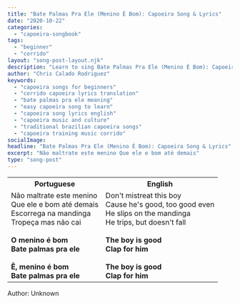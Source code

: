 ```yaml
---
title: "Bate Palmas Pra Ele (Menino É Bom): Capoeira Song & Lyrics"
date: "2020-10-22"
categories:
  - "capoeira-songbook"
tags:
  - "beginner"
  - "corrido"
layout: "song-post-layout.njk"
description: "Learn to sing Bate Palmas Pra Ele (Menino É Bom): Capoeira Song & Lyrics with english and portuguese translations along with a video to help you learn."
author: "Chris Calado Rodriguez"
keywords:
  - "capoeira songs for beginners"
  - "corrido capoeira lyrics translation"
  - "bate palmas pra ele meaning"
  - "easy capoeira song to learn"
  - "capoeira song lyrics english"
  - "capoeira music and culture"
  - "traditional brazilian capoeira songs"
  - "capoeira training music corrido"
socialImage:
headline: "Bate Palmas Pra Ele (Menino É Bom): Capoeira Song & Lyrics"
excerpt: "Não maltrate este menino Que ele e bom até demais"
type: "song-post"
---
```


<table class="capoeira-table">
    <tr class="header-row">
        <th>Portuguese</th>
        <th>English</th>
    </tr>
    <tr>
        <td>
            Não maltrate este menino<br>
            Que ele e bom até demais<br>
            Escorrega na mandinga<br>
            Tropeça mas não cai<br><br>
            <strong>O menino é bom</strong><br>
            <strong>Bate palmas pra ele</strong><br><br>
            <strong>Ê, menino é bom</strong><br>
            <strong>Bate palmas pra ele</strong>
        </td>
        <td>
            Don't mistreat this boy<br>
            Cause he's good, too good even<br>
            He slips on the mandinga<br>
            He trips, but doesn't fall<br><br>
            <strong>The boy is good</strong><br>
            <strong>Clap for him</strong><br><br>
            <strong>The boy is good</strong><br>
            <strong>Clap for him</strong>
        </td>
    </tr>
</table>
<figcaption>
Author: Unknown
</figcaption>